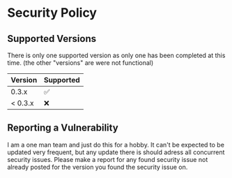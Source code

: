 # Security Policy

## Supported Versions

There is only one supported version as only one has been completed at this time. (the other "versions" are were not functional)

| Version | Supported          |
| ------- | ------------------ |
| 0.3.x   | :white_check_mark: |
| < 0.3.x | :x:                |

## Reporting a Vulnerability

I am a one man team and just do this for a hobby. It can't be expected to be updated very frequent, but any update there is should adress all concurrent security issues.
Please make a report for any found security issue not already posted for the version you found the security issue on.
